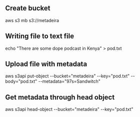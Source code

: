 ## Create bucket
aws s3 mb s3://metadeira

## Writing file to text file
echo "There are some dope podcast in Kenya" > pod.txt

## Upload file with metadata
aws s3api put-object --bucket="metadeira" --key="pod.txt" --body="pod.txt" --metadata="97s=Sandwitch"

## Get metadata through head object
aws s3api head-object --bucket="metadeira" --key="pod.txt"